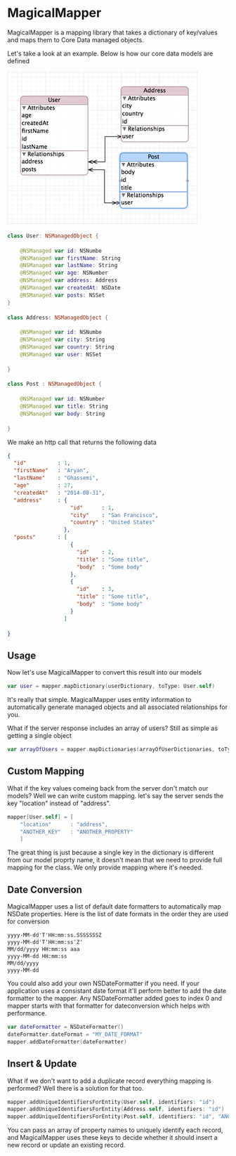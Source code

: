 MagicalMapper
=============

MagicalMapper is a mapping library that takes a dictionary of key/values and maps them to Core Data managed objects.


Let's take a look at an example. Below is how our core data models are defined

![alt tag](https://github.com/aryaxt/MagicalMapper/blob/master/modesl.png)

```swift
class User: NSManagedObject {

    @NSManaged var id: NSNumbe
    @NSManaged var firstName: String
    @NSManaged var lastName: String
    @NSManaged var age: NSNumber
    @NSManaged var address: Address
    @NSManaged var createdAt: NSDate
    @NSManaged var posts: NSSet
}

class Address: NSManagedObject {

    @NSManaged var id: NSNumbe
    @NSManaged var city: String
    @NSManaged var country: String
    @NSManaged var user: NSSet

}

class Post : NSManagedObject {
    
    @NSManaged var id: NSNumber
    @NSManaged var title: String
    @NSManaged var body: String
    
}
```
We make an http call that returns the following data
```json
{
  "id"          : 1,
  "firstName"   : "Aryan",
  "lastName"    : "Ghassemi",
  "age"         : 27,
  "createdAt"   : "2014-08-31",
  "address"     : {
                    "id"      : 1,
                    "city"    : "San Francisco",
                    "country" : "United States"
                  },
  "posts"       : [
                    {
                      "id"    : 2,
                      "title" : "Some title",
                      "body"  : "Some body"
                    },
                    {
                      "id"    : 3,
                      "title" : "Some title",
                      "body"  : "Some body"
                    }
                  ]
  
}
```
Usage
---------
Now let's use MagicalMapper to convert this result into our models
```swift
var user = mapper.mapDictionary(userDictionary, toType: User.self)
```

It's really that simple. MagicalMapper uses entity information to automatically generate managed objects and all associated relationships for you.

What if the server response includes an array of users? Still as simple as getting a single object
```swift
var arrayOfUsers = mapper.mapDictionaries(arrayOfUserDictionaries, toType: User.self)
```

Custom Mapping
---------
What if the key values comeing back from the server don't match our models? Well we can write custom mapping. let's say the server sends the key "location" instead of "address".
```Swift
mapper[User.self] = [
    "location"      : "address",
    "ANOTHER_KEY"   : "ANOTHER_PROPERTY"
    ]
```

The great thing is just because a single key in the dictionary is different from our model proprty name, it doesn't mean that we need to provide full mapping for the class. We only provide mapping where it's needed.

Date Conversion
---------
MagicalMapper uses a list of default date formatters to automatically map NSDate properties. Here is the list of date formats in the order they are used for conversion
```
yyyy-MM-dd'T'HH:mm:ss.SSSSSSSZ
yyyy-MM-dd'T'HH:mm:ss'Z'
MM/dd/yyyy HH:mm:ss aaa
yyyy-MM-dd HH:mm:ss
MM/dd/yyyy
yyyy-MM-dd
```

You could also add your own NSDateFormatter if you need. If your application uses a consistant date format it'll perform better to add the date formatter to the mapper. Any NSDateFormatter added goes to index 0 and mapper starts with that formatter for dateconversion which helps with performance.
```swift
var dateFormatter = NSDateFormatter()
dateFormatter.dateFormat = "MY_DATE_FORMAT"
mapper.addDateFormatter(dateFormatter)
```

Insert & Update
---------

What if we don't want to add a duplicate record everything mapping is performed? Well there is a solution for that too.
```Swift
mapper.addUniqueIdentifiersForEntity(User.self, identifiers: "id")
mapper.addUniqueIdentifiersForEntity(Address.self, identifiers: "id")
mapper.addUniqueIdentifiersForEntity(Post.self, identifiers: "id", "ANOTHER_KEY")
```
You can pass an array of property names to uniquely identify each record, and MagicalMapper uses these keys to decide whether it should insert a new record or update an existing record. 


